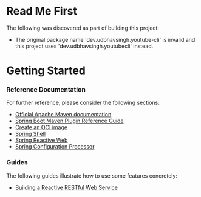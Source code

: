 # Read Me First
The following was discovered as part of building this project:

* The original package name 'dev.udbhavsingh.youtube-cli' is invalid and this project uses 'dev.udbhavsingh.youtubecli' instead.

# Getting Started

### Reference Documentation
For further reference, please consider the following sections:

* [Official Apache Maven documentation](https://maven.apache.org/guides/index.html)
* [Spring Boot Maven Plugin Reference Guide](https://docs.spring.io/spring-boot/docs/3.2.5/maven-plugin/reference/html/)
* [Create an OCI image](https://docs.spring.io/spring-boot/docs/3.2.5/maven-plugin/reference/html/#build-image)
* [Spring Shell](https://spring.io/projects/spring-shell)
* [Spring Reactive Web](https://docs.spring.io/spring-boot/docs/3.2.5/reference/htmlsingle/index.html#web.reactive)
* [Spring Configuration Processor](https://docs.spring.io/spring-boot/docs/3.2.5/reference/htmlsingle/index.html#appendix.configuration-metadata.annotation-processor)

### Guides
The following guides illustrate how to use some features concretely:

* [Building a Reactive RESTful Web Service](https://spring.io/guides/gs/reactive-rest-service/)

